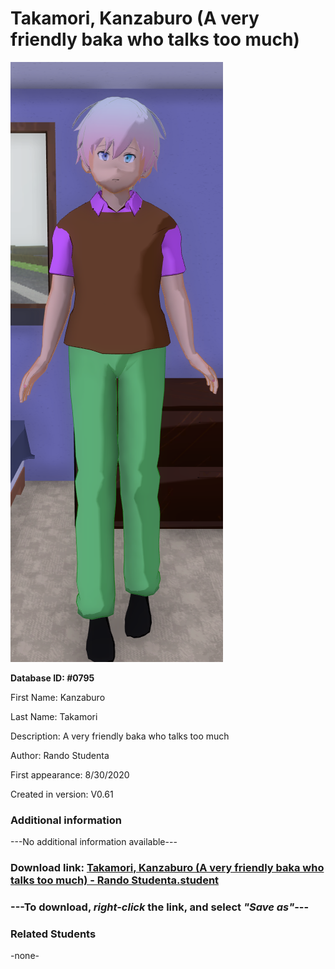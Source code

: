 # Takamori, Kanzaburo (A very friendly baka who talks too much)

<img src="../../Files/Images/Takamori, Kanzaburo (A very friendly baka who talks too much).png" title="Takamori, Kanzaburo (A very friendly baka who talks too much) - Rando Studenta">

**Database ID: #0795**

First Name: Kanzaburo

Last Name: Takamori

Description: A very friendly baka who talks too much

Author: Rando Studenta

First appearance: 8/30/2020

Created in version: V0.61

### Additional information

---No additional information available---

### Download link: <a href="https://raw.githubusercontent.com/Arbiter1223/Daigaku-Gurashi-Custom-Students/master/Files/Student%20Files/Takamori%2C%20Kanzaburo%20(A%20very%20friendly%20baka%20who%20talks%20too%20much)%20-%20Rando%20Studenta.student">Takamori, Kanzaburo (A very friendly baka who talks too much) - Rando Studenta.student</a>

### ---**To download, _right-click_ the link, and select _"Save as"_**---

### Related Students

-none-
